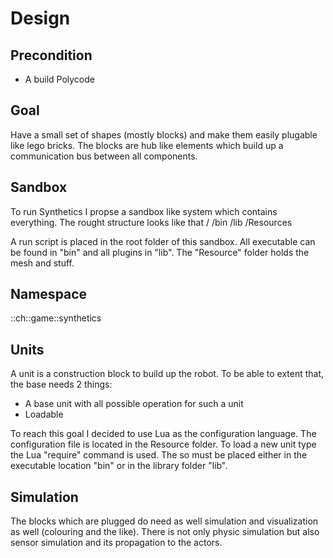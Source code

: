 # Design

## Precondition
* A build Polycode

## Goal
Have a small set of shapes (mostly blocks) and make them easily plugable like lego bricks.
The blocks are hub like elements which build up a communication bus between all components.

## Sandbox
To run Synthetics I propse a sandbox like system which contains everything. The rought structure looks like that
/
/bin
/lib
/Resources

A run script is placed in the root folder of this sandbox. All executable can be found in "bin" and all plugins in "lib". The "Resource" folder holds the mesh and stuff.

## Namespace
::ch::game::synthetics

## Units
A unit is a construction block to build up the robot. To be able to extent that, the base needs 2 things:
* A base unit with all possible operation for such a unit
* Loadable

To reach this goal I decided to use Lua as the configuration language. The configuration file is located in the Resource folder. To load a new unit type the Lua "require" command is used. The so must be placed either in the executable location "bin" or in the library folder "lib".

## Simulation
The blocks which are plugged do need as well simulation and visualization as well (colouring and the like).
There is not only physic simulation but also sensor simulation and its propagation to the actors.


